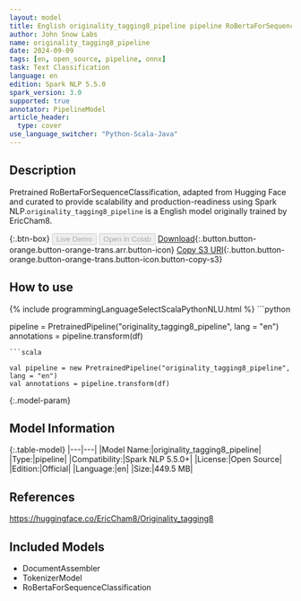 ```yaml
---
layout: model
title: English originality_tagging8_pipeline pipeline RoBertaForSequenceClassification from EricCham8
author: John Snow Labs
name: originality_tagging8_pipeline
date: 2024-09-09
tags: [en, open_source, pipeline, onnx]
task: Text Classification
language: en
edition: Spark NLP 5.5.0
spark_version: 3.0
supported: true
annotator: PipelineModel
article_header:
  type: cover
use_language_switcher: "Python-Scala-Java"
---
```


## Description

Pretrained RoBertaForSequenceClassification, adapted from Hugging Face and curated to provide scalability and production-readiness using Spark NLP.`originality_tagging8_pipeline` is a English model originally trained by EricCham8.

{:.btn-box}
<button class="button button-orange" disabled>Live Demo</button>
<button class="button button-orange" disabled>Open in Colab</button>
[Download](https://s3.amazonaws.com/auxdata.johnsnowlabs.com/public/models/originality_tagging8_pipeline_en_5.5.0_3.0_1725903378052.zip){:.button.button-orange.button-orange-trans.arr.button-icon}
[Copy S3 URI](s3://auxdata.johnsnowlabs.com/public/models/originality_tagging8_pipeline_en_5.5.0_3.0_1725903378052.zip){:.button.button-orange.button-orange-trans.button-icon.button-copy-s3}

## How to use



<div class="tabs-box" markdown="1">
{% include programmingLanguageSelectScalaPythonNLU.html %}
```python

pipeline = PretrainedPipeline("originality_tagging8_pipeline", lang = "en")
annotations =  pipeline.transform(df)   

```
```scala

val pipeline = new PretrainedPipeline("originality_tagging8_pipeline", lang = "en")
val annotations = pipeline.transform(df)

```
</div>

{:.model-param}
## Model Information

{:.table-model}
|---|---|
|Model Name:|originality_tagging8_pipeline|
|Type:|pipeline|
|Compatibility:|Spark NLP 5.5.0+|
|License:|Open Source|
|Edition:|Official|
|Language:|en|
|Size:|449.5 MB|

## References

https://huggingface.co/EricCham8/Originality_tagging8

## Included Models

- DocumentAssembler
- TokenizerModel
- RoBertaForSequenceClassification